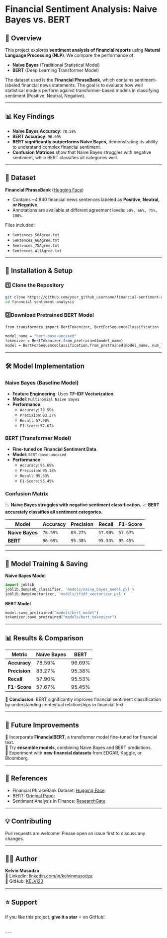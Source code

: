 # Financial Sentiment Analysis: Naive Bayes vs. BERT

## 📌 Overview
This project explores **sentiment analysis of financial reports** using **Natural Language Processing (NLP)**. We compare the performance of:
- **Naive Bayes** (Traditional Statistical Model)
- **BERT** (Deep Learning Transformer Model)

The dataset used is the **Financial PhraseBank**, which contains sentiment-labeled financial news statements. The goal is to evaluate how well statistical models perform against transformer-based models in classifying sentiment (Positive, Neutral, Negative).

---

## 📊 Key Findings
- **Naive Bayes Accuracy**: `78.59%`
- **BERT Accuracy**: `96.69%`
- **BERT significantly outperforms Naive Bayes**, demonstrating its ability to understand complex financial sentiment.
- **Confusion Matrices** show that Naive Bayes struggles with negative sentiment, while BERT classifies all categories well.

---

## 📂 Dataset
**Financial PhraseBank** ([Hugging Face](https://huggingface.co/datasets/takala/financial_phrasebank))
- Contains ~4,840 financial news sentences labeled as **Positive, Neutral, or Negative**.
- Annotations are available at different agreement levels: `50%, 66%, 75%, 100%`.

Files included:
- `Sentences_50Agree.txt`
- `Sentences_66Agree.txt`
- `Sentences_75Agree.txt`
- `Sentences_AllAgree.txt`

---

## 🚀 Installation & Setup
### **1️⃣ Clone the Repository**
```bash
git clone https://github.com/your_github_username/financial-sentiment-analysis.git
cd financial-sentiment-analysis
```
### **2️⃣Download Pretrained BERT Model**
```bash
from transformers import BertTokenizer, BertForSequenceClassification

model_name = "bert-base-uncased"
tokenizer = BertTokenizer.from_pretrained(model_name)
model = BertForSequenceClassification.from_pretrained(model_name, num_labels=3)
```
---

## 🛠 Model Implementation

### **Naive Bayes (Baseline Model)**
- **Feature Engineering**: Uses **TF-IDF Vectorization**.
- **Model**: `Multinomial Naive Bayes`
- **Performance**:
  - `Accuracy`: `78.59%`
  - `Precision`: `83.27%`
  - `Recall`: `57.90%`
  - `F1-Score`: `57.67%`

### **BERT (Transformer Model)**
- **Fine-tuned on Financial Sentiment Data**.
- **Model**: `BERT-base-uncased`
- **Performance**:
  - `Accuracy`: `96.69%`
  - `Precision`: `95.38%`
  - `Recall`: `95.53%`
  - `F1-Score`: `95.45%`

### **Confusion Matrix**
📉 **Naive Bayes struggles with negative sentiment classification.**
📈 **BERT accurately classifies all sentiment categories.**

| Model | Accuracy | Precision | Recall | F1-Score |
|--------|----------|------------|---------|-----------|
| **Naive Bayes** | `78.59%` | `83.27%` | `57.90%` | `57.67%` |
| **BERT** | `96.69%` | `95.38%` | `95.53%` | `95.45%` |

---

## 🔄 Model Training & Saving
**Naive Bayes Model**
```python
import joblib
joblib.dump(nb_classifier, 'models/naive_bayes_model.pkl')
joblib.dump(vectorizer, 'models/tfidf_vectorizer.pkl')
```

**BERT Model**
```python
model.save_pretrained("models/bert_model")
tokenizer.save_pretrained("models/bert_tokenizer")
```

---

## 📊 Results & Comparison

| Metric | Naïve Bayes | BERT |
|-------------|------------|--------|
| **Accuracy** | 78.59% | 96.69% |
| **Precision** | 83.27% | 95.38% |
| **Recall** | 57.90% | 95.53% |
| **F1-Score** | 57.67% | 95.45% |

📢 **Conclusion**: BERT significantly improves financial sentiment classification by understanding contextual relationships in financial text.

---

## 📜 Future Improvements
🔹 Incorporate **FinancialBERT**, a transformer model fine-tuned for financial text.  
🔹 Try **ensemble models**, combining Naive Bayes and BERT predictions.  
🔹 Experiment with **new financial datasets** from EDGAR, Kaggle, or Bloomberg.  

---

## 📎 References
- Financial PhraseBank Dataset: [Hugging Face](https://huggingface.co/datasets/takala/financial_phrasebank)
- BERT: [Original Paper](https://arxiv.org/abs/1810.04805)
- Sentiment Analysis in Finance: [ResearchGate](https://www.researchgate.net/publication/358284785_FinancialBERT_-_A_Pretrained_Language_Model_for_Financial_Text_Mining)

---

## 💡 Contributing
Pull requests are welcome! Please open an issue first to discuss any changes.

---

## 👨‍💻 Author
**Kelvin Musodza**  
🔗 LinkedIn: [linkedin.com/in/kelvinmusodza](https://linkedin.com/in/kelvinmusodza)  
🐙 GitHub: [KELVI23](https://github.com/KELVI23)  

---

## ⭐ Support
If you like this project, **give it a star** ⭐ on GitHub!
```

---
